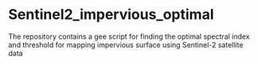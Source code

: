 # Sentinel2_impervious_optimal
The repository contains a gee script for finding the optimal spectral index and threshold for mapping impervious surface using Sentinel-2 satellite data
